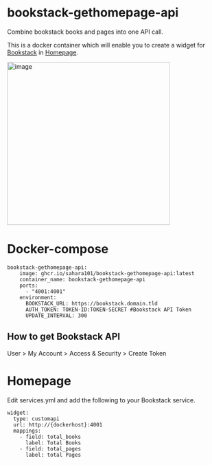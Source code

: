 # bookstack-gethomepage-api
Combine bookstack books and pages into one API call.

This is a docker container which will enable you to create a widget for [Bookstack](https://www.bookstackapp.com) in [Homepage](https://gethomepage.dev/main/).

<img width="379" alt="image" src="https://github.com/user-attachments/assets/8829fd3a-5c27-4f4b-98c1-475480196a7a">

# Docker-compose
```
bookstack-gethomepage-api:
    image: ghcr.io/sahara101/bookstack-gethomepage-api:latest
    container_name: bookstack-gethomepage-api
    ports:
      - "4001:4001"
    environment:
      BOOKSTACK_URL: https://bookstack.domain.tld
      AUTH_TOKEN: TOKEN-ID:TOKEN-SECRET #Bookstack API Token
      UPDATE_INTERVAL: 300
```
## How to get Bookstack API 
User > My Account > Access & Security > Create Token

# Homepage

Edit services.yml and add the following to your Bookstack service.
```
widget:
  type: customapi
  url: http://{dockerhost}:4001
  mappings:
    - field: total_books
      label: Total Books
    - field: total_pages
      label: total Pages
```
